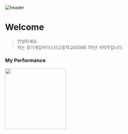 ![header](https://capsule-render.vercel.app/api?type=Waving&color=4e63d6&height=200&section=header&text=Hello_people&fontSize=40&animation=fadeIn&fontColor=DDDDDD)

# Welcome
> 안녕하세요. <br> 저는 경기게임마이스터고등학교(GGM) 1학년 서덕주입니다.

### My Performance
<a href="https://github.com/anuraghazra/github-readme-stats">
  <img height=200 align="center" src="https://github-readme-stats.vercel.app/api?username=seodj2008" />
</a>